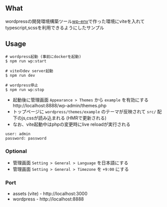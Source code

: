 ## What

wordpressの開発環境構築ツール[wp-env](https://github.com/WordPress/gutenberg)で作った環境にviteを入れてtypescript,scssを利用できるようにしたサンプル

## Usage

```
# wordpress起動 (事前にdockerを起動)
$ npm run wp:start

# viteのdev server起動
$ npm run dev

# wordpress停止
$ npm run wp:stop
```

- 起動後に管理画面 `Appearance > Themes` から `example` を有効にする  
  http://localhost:8888/wp-admin/themes.php
- トップページに `wordpress/themes/example` のテーマが反映されて `src/` 配下のjs,cssが読み込まれる (HMRで更新される)
- なお、vite起動中はphpの変更時にlive reloadが実行される

```
user: admin
password: password
```

### Optional

- 管理画面 `Setting > General > Language` を日本語にする
- 管理画面 `Setting > General > Timezone` を `+9:00` にする

### Port

- assets (vite) - http://localhost:3000
- wordpress - http://localhost:8888
